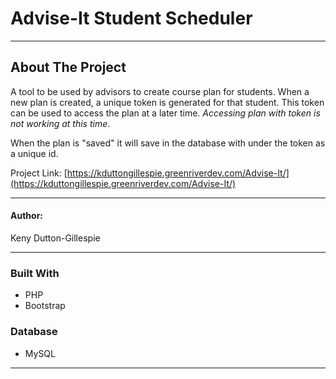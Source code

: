 <!-- PROJECT TITLE -->
# Advise-It Student Scheduler

---

<!-- ABOUT THE PROJECT -->
## About The Project

A tool to be used by advisors to create course plan for students.
When a new plan is created, a unique token is generated for that student. This token can be used to access the plan at a later time. *Accessing plan with token is not working at this time*.

When the plan is "saved" it will save in the database with under the token as a unique id. 

Project Link: [https://kduttongillespie.greenriverdev.com/Advise-It/](https://kduttongillespie.greenriverdev.com/Advise-It/)

---

<!-- AUTHOR -->
#### Author:

Keny Dutton-Gillespie

---

### Built With

* PHP
* Bootstrap

### Database

* MySQL

---
